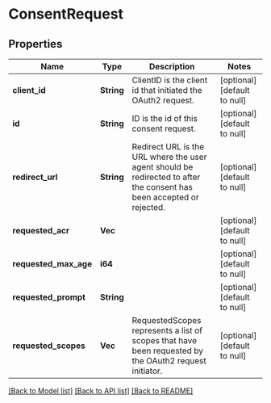 # ConsentRequest

## Properties
Name | Type | Description | Notes
------------ | ------------- | ------------- | -------------
**client_id** | **String** | ClientID is the client id that initiated the OAuth2 request. | [optional] [default to null]
**id** | **String** | ID is the id of this consent request. | [optional] [default to null]
**redirect_url** | **String** | Redirect URL is the URL where the user agent should be redirected to after the consent has been accepted or rejected. | [optional] [default to null]
**requested_acr** | **Vec<String>** |  | [optional] [default to null]
**requested_max_age** | **i64** |  | [optional] [default to null]
**requested_prompt** | **String** |  | [optional] [default to null]
**requested_scopes** | **Vec<String>** | RequestedScopes represents a list of scopes that have been requested by the OAuth2 request initiator. | [optional] [default to null]

[[Back to Model list]](../README.md#documentation-for-models) [[Back to API list]](../README.md#documentation-for-api-endpoints) [[Back to README]](../README.md)


